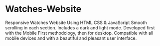 # Watches-Website
Responsive Watches Website Using HTML CSS &amp; JavaScript Smooth scrolling in each section. Includes a dark and light mode. Developed first with the Mobile First methodology, then for desktop. Compatible with all mobile devices and with a beautiful and pleasant user interface.
